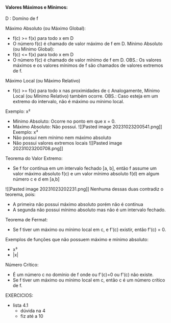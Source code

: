 #### Valores Máximos e Mínimos:
D : Domíno de f

Máximo Absoluto (ou Máximo Global):
- f(c) >= f(x) para todo x em D
- O número f(c) é chamado de valor máximo de f em D.
Mínimo Absoluto (ou Mínimo Global):
- f(c) <= f(x) para todo x em D
- O número f(c) é chamado de valor mínimo de f em D.
OBS.: Os valores máximos e os valores mínimos de f são chamados de valores extremos de f.

Máximo Local (ou Máximo Relativo)
- f(c) >= f(x) para todo x nas proximidades de c
Analogamente, Mínimo Local (ou Mínimo Relativo) também ocorre.
OBS.: Caso esteja em um extremo do intervalo, não é máximo ou mínimo local.

Exemplo: x²
- Mínimo Absoluto: Ocorre no ponto em que x = 0.
- Máximo Absoluto: Não possui.
![[Pasted image 20231023200541.png]]
Exemplo: x³
- Não possui nem mínimo nem máximo absoluto
- Não possui valores extremos locais
![[Pasted image 20231023200708.png]]


Teorema do Valor Extremo:
- Se f for contínua em um intervalo fechado [a, b], então f assume um valor máximo absoluto f(c) e um valor mínimo absoluto f(d) em algum número c e d em [a,b]

![[Pasted image 20231023202231.png]]
Nenhuma dessas duas contradiz o teorema, pois:
- A primeira não possui máximo absoluto porém não é contínua
- A segunda não possui mínimo absoluto mas não é um intervalo fechado.

Teorema de Fermat:
- Se f tiver um máximo ou mínimo local em c, e f'(c) existir, então f'(c) = 0.

Exemplos de funções que não possuem máximo e mínimo absoluto:
- x³
- |x|

Número Crítico:
- É um número c no domínio de f onde ou f'(c)=0 ou f'(c) não existe.
- Se f tiver um máximo ou mínimo local em c, então c é um número crítico de f.

EXERCICIOS:
- lista 4.1
	- dúvida na 4
	- fiz até a 10